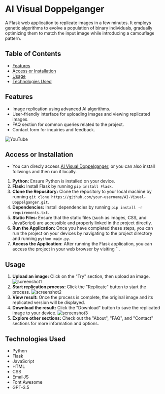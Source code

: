 # AI Visual Doppelganger
A Flask web application to replicate images in a few minutes. It employs genetic algorithms to evolve a population of binary individuals, gradually optimizing them to match the input image while introducing a camouflage pattern.

## Table of Contents
- [Features](#features)
- [Access or Installation](#access-or-installation)
- [Usage](#usage)
- [Technologies Used](#technologies-used)

## Features
- Image replication using advanced AI algorithms.
- User-friendly interface for uploading images and viewing replicated images.
- FAQ section for common queries related to the project.
- Contact form for inquiries and feedback.

![YouTube](https://www.youtube.com/watch?v=VT6eddrVVOA&feature=youtu.be)

## <a name="#access-or-installation"></a>Access or Installation
- You can direcly access [AI Visual Doppelganger](https://ai-visual-doppelganger.onrender.com), or you can also install follwings and then run it locally. 
1. **Python:** Ensure Python is installed on your device.
2. **Flask:** Install Flask by running `pip install Flask`.
3. **Clone the Repository:** Clone the repository to your local machine by running `git clone https://github.com/your-username/AI-Visual-Doppelganger.git`.
4. **Dependencies:** Install dependencies by running `pip install -r requirements.txt`.
5. **Static Files:** Ensure that the static files (such as images, CSS, and JavaScript) are accessible and properly linked in the project directly.
6. **Run the Application:** Once you have completed these steps, you can run the project on your devices by navigating to the project directory and running `python main.py`.
7. **Access the Application:** After running the Flask application, you can access the project in your web browser by visiting ``.

## Usage
1. **Upload an image:** Click on the "Try" section, then upload an image.
![screenshot1](https://github.com/Ryo-samurai6340/AIVisualDoppelganger-image-replicator/assets/131563887/74a862d6-5560-400f-be91-2365108a7c2f)
2. **Start replication process:** Click the "Replicate" button to start the process.
![screenshot2](https://github.com/Ryo-samurai6340/AIVisualDoppelganger-image-replicator/assets/131563887/bd6f0b02-9728-495b-9e47-6d719aa6ad4e)
3. **View result:** Once the process is complete, the original image and its replicated version will be displayed.
4. **Download the result:** Click the "Download" button to save the replicated image to your device.
![screenshot3](https://github.com/Ryo-samurai6340/AIVisualDoppelganger-image-replicator/assets/131563887/2ef2343f-8a6d-4b8e-9548-d3d7577a7eca)
5. **Explore other sections:** Check out the "About", "FAQ", and "Contact" sections for more information and options.

## <a name="#technologies-used"></a>Technologies Used
- Python
- Flask
- JavaScript
- HTML
- CSS
- EmailJS
- Font Awesome
- GPT-3.5
